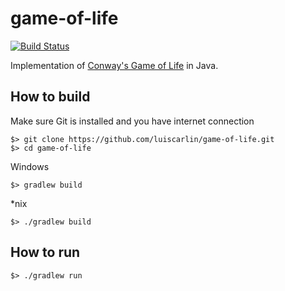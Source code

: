game-of-life
============

[![Build Status](https://drone.io/github.com/luiscarlin/game-of-life/status.png)](https://drone.io/github.com/luiscarlin/game-of-life/latest)

Implementation of [Conway's Game of Life](http://en.wikipedia.org/wiki/Conway%27s_Game_of_Life) in Java. 

## How to build ##
Make sure Git is installed and you have internet connection 

```
$> git clone https://github.com/luiscarlin/game-of-life.git
$> cd game-of-life
```
Windows
```
$> gradlew build
```
*nix
```
$> ./gradlew build
```

## How to run ##
```
$> ./gradlew run
```

